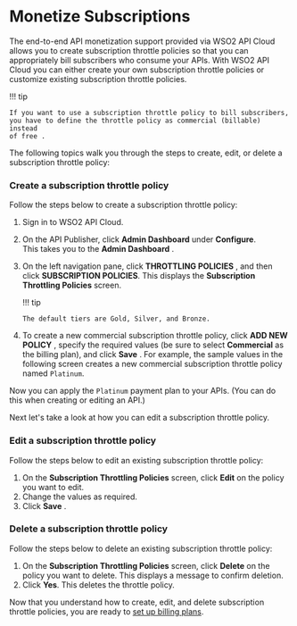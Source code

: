# Monetize Subscriptions

The end-to-end API monetization support provided via WSO2 API Cloud
allows you to create subscription throttle policies so that you can
appropriately bill subscribers who consume your APIs. With WSO2 API
Cloud you can either create your own subscription throttle policies or
customize existing subscription throttle policies.

!!! tip
    
    If you want to use a subscription throttle policy to bill subscribers,
    you have to define the throttle policy as commercial (billable) instead
    of free .
    

The following topics walk you through the steps to create, edit, or
delete a subscription throttle policy:


### Create a subscription throttle policy

Follow the steps below to create a subscription throttle policy:

1.  Sign in to WSO2 API Cloud.
2.  On the API Publisher, click **Admin Dashboard** under **Configure**.    
    This takes you to the **Admin Dashboard** .
3.  On the left navigation pane, click **THROTTLING POLICIES** , and
    then click **SUBSCRIPTION POLICIES**. This displays the
    **Subscription Throttling Policies** screen.

    !!! tip
    
        The default tiers are Gold, Silver, and Bronze.
    

4.  To create a new commercial subscription throttle policy, click **ADD
    NEW POLICY** , specify the required values (be sure to select
    **Commercial** as the billing plan), and click **Save** . For
    example, the sample values in the following screen creates a new
    commercial subscription throttle policy named
    `Platinum`.  

Now you can apply the `Platinum` payment plan to your
APIs. (You can do this when creating or editing an API.)

Next let's take a look at how you can edit a subscription throttle
policy.

### Edit a subscription throttle policy

Follow the steps below to edit an existing subscription throttle policy:

1.  On the **Subscription Throttling Policies** screen, click **Edit**
    on the policy you want to edit.  
2.  Change the values as required.
3.  Click **Save** .
  

### Delete a subscription throttle policy

Follow the steps below to delete an existing subscription throttle
policy:

1.  On the **Subscription Throttling Policies** screen, click **Delete** on the policy you want to delete. This displays a message to confirm deletion.  
2.  Click **Yes**. This deletes the throttle policy.

Now that you understand how to create, edit, and delete subscription
throttle policies, you are ready to [set up billing
plans](../set-up-billing-plans).

  
